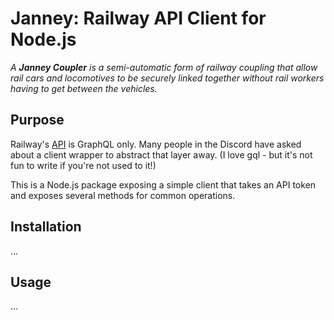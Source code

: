 # Janney: Railway API Client for Node.js

_A **Janney Coupler** is a semi-automatic form of railway coupling that allow rail cars and locomotives to be securely linked together without rail workers having to get between the vehicles._

## Purpose

Railway's [API](https://docs.railway.com/reference/public-api) is GraphQL only. Many people in the Discord have asked about a client wrapper to abstract that layer away. (I love gql - but it's not fun to write if you're not used to it!)

This is a Node.js package exposing a simple client that takes an API token and exposes several methods for common operations.

## Installation

...

## Usage

...

